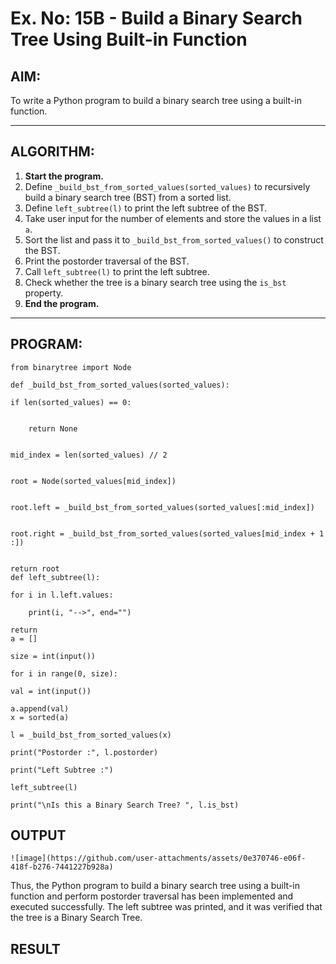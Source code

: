 # Ex. No: 15B - Build a Binary Search Tree Using Built-in Function

## AIM:
To write a Python program to build a binary search tree using a built-in function.

---

## ALGORITHM:

1. **Start the program.**
2. Define `_build_bst_from_sorted_values(sorted_values)` to recursively build a binary search tree (BST) from a sorted list.
3. Define `left_subtree(l)` to print the left subtree of the BST.
4. Take user input for the number of elements and store the values in a list `a`.
5. Sort the list and pass it to `_build_bst_from_sorted_values()` to construct the BST.
6. Print the postorder traversal of the BST.
7. Call `left_subtree(l)` to print the left subtree.
8. Check whether the tree is a binary search tree using the `is_bst` property.
9. **End the program.**

---

## PROGRAM:

```
from binarytree import Node

def _build_bst_from_sorted_values(sorted_values):

if len(sorted_values) == 0:


    return None

    
mid_index = len(sorted_values) // 2


root = Node(sorted_values[mid_index])


root.left = _build_bst_from_sorted_values(sorted_values[:mid_index])


root.right = _build_bst_from_sorted_values(sorted_values[mid_index + 1 :]) 


return root
def left_subtree(l):

for i in l.left.values:

    print(i, "-->", end="")
    
return 
a = []

size = int(input())

for i in range(0, size):

val = int(input())

a.append(val)
x = sorted(a)

l = _build_bst_from_sorted_values(x)

print("Postorder :", l.postorder)

print("Left Subtree :")

left_subtree(l)

print("\nIs this a Binary Search Tree? ", l.is_bst)
```

## OUTPUT
```
![image](https://github.com/user-attachments/assets/0e370746-e06f-418f-b276-7441227b928a)

```
Thus, the Python program to build a binary search tree using a built-in function and perform postorder traversal has been implemented and executed successfully. The left subtree was printed, and it was verified that the tree is a Binary Search Tree.
## RESULT
